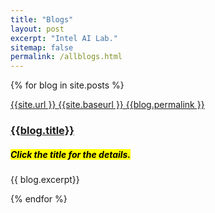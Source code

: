 ```yaml
---
title: "Blogs"
layout: post
excerpt: "Intel AI Lab."
sitemap: false
permalink: /allblogs.html
---
```



{% for blog in site.posts %}
<div> 
<!-- {{site.url }}{{site.baseurl }} {{blog.permalink}} -->
  <a href="{{site.url }}"> {{site.url }} </a>
  <a href="{{site.baseurl }}"> {{site.baseurl }} </a>
  <a href="{{blog.permalink }}"> {{blog.permalink }} </a>
<h3> <a href="{{ site.url }}{{ site.baseurl }}{{blog.permalink}}"> {{blog.title}}  </a> </h3>
<h5><mark>Click the title for the details.</mark></h5>
{{ blog.excerpt}} 

</div>

{% endfor %}
